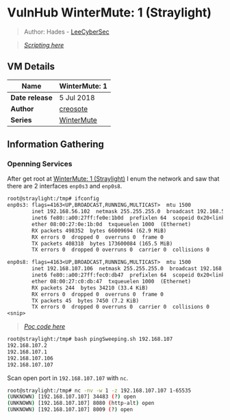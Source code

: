 # VulnHub WinterMute: 1 (Straylight)

> Author: Hades - [LeeCyberSec](https://leecybersec.com)

> [*Scripting here*](https://github.com/leecybersec/scripting)

## VM Details

|**Name**|WinterMute: 1|
|---|---|
|**Date release**|5 Jul 2018|
|**Author**|[creosote](https://www.vulnhub.com/author/creosote,584/)|
|**Series**|[WinterMute](https://www.vulnhub.com/series/wintermute,161/)|

## Information Gathering

### Openning Services

After get root at [WinterMute: 1 (Straylight)](/walkthrough/vulnhub/Wintermute-1-Straylight/)
I enum the network and saw that there are 2 interfaces `enp0s3` and `enp0s8`.

``` txt
root@straylight:/tmp# ifconfig
enp0s3: flags=4163<UP,BROADCAST,RUNNING,MULTICAST>  mtu 1500
        inet 192.168.56.102  netmask 255.255.255.0  broadcast 192.168.56.255
        inet6 fe80::a00:27ff:fe0e:1b0d  prefixlen 64  scopeid 0x20<link>
        ether 08:00:27:0e:1b:0d  txqueuelen 1000  (Ethernet)
        RX packets 498352  bytes 66009694 (62.9 MiB)
        RX errors 0  dropped 0  overruns 0  frame 0
        TX packets 408318  bytes 173600084 (165.5 MiB)
        TX errors 0  dropped 0 overruns 0  carrier 0  collisions 0

enp0s8: flags=4163<UP,BROADCAST,RUNNING,MULTICAST>  mtu 1500
        inet 192.168.107.106  netmask 255.255.255.0  broadcast 192.168.107.255
        inet6 fe80::a00:27ff:fec0:db47  prefixlen 64  scopeid 0x20<link>
        ether 08:00:27:c0:db:47  txqueuelen 1000  (Ethernet)
        RX packets 244  bytes 34210 (33.4 KiB)
        RX errors 0  dropped 0  overruns 0  frame 0
        TX packets 45  bytes 7450 (7.2 KiB)
        TX errors 0  dropped 0 overruns 0  carrier 0  collisions 0
<snip>
```

> [*Poc code here*](https://github.com/leecybersec/walkthrough/tree/master/vulnhub/wintermute-1-straylight)

``` txt
root@straylight:/tmp# bash pingSweeping.sh 192.168.107
192.168.107.2
192.168.107.1
192.168.107.106
192.168.107.107
```

Scan open port in `192.168.107.107` with `nc`.

``` bash
root@straylight:/tmp# nc -nv -w 1 -z 192.168.107.107 1-65535
(UNKNOWN) [192.168.107.107] 34483 (?) open
(UNKNOWN) [192.168.107.107] 8080 (http-alt) open
(UNKNOWN) [192.168.107.107] 8009 (?) open
```